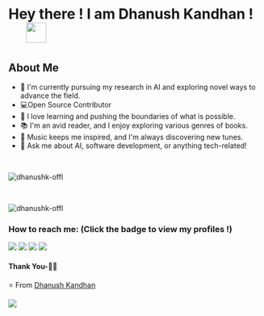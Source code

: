 # Hey there ! I am Dhanush Kandhan ! &emsp;  <img src="https://github.com/TheDudeThatCode/TheDudeThatCode/blob/master/Assets/Hi.gif" width="40px">

## About Me
- 🌱 I'm currently pursuing my research in AI and exploring novel ways to advance the field.
- 💻Open Source Contributor
- 🚀 I love learning and pushing the boundaries of what is possible.
- 📚 I'm an avid reader, and I enjoy exploring various genres of books.
- 🎵 Music keeps me inspired, and I'm always discovering new tunes.
- 💬 Ask me about AI, software development, or anything tech-related!
<br>

<p><img align="center" src="https://github-readme-stats.vercel.app/api/top-langs?username=dhanushk-offl&show_icons=true&locale=en&layout=compact" alt="dhanushk-offl" /></p>
<br>

<p><img align="center" src="https://github-readme-streak-stats.herokuapp.com/?user=dhanushk-offl&" alt="dhanushk-offl" /></p>
  
### How to reach me: <strong>(Click the badge to view my profiles !)</strong>

<a href="mailto:dhanushkandhan75@gmail.com"><img src="https://img.shields.io/badge/dhanushkandhan75@gmail.com-%23D14836.svg?&style=for-the-badge&logo=gmail&logoColor=white"></a>   <a  href="https://www.instagram.com/itsmedhanushk_"><img src="https://img.shields.io/badge/@itsmedhanushk_-%23E4405F.svg?&style=for-the-badge&logo=instagram&logoColor=white"></a>   <a href="https://www.linkedin.com/in/dhanushkandhan/"><img src="https://img.shields.io/badge/Dhanush Kandhan-%230077B5.svg?&style=for-the-badge&logo=linkedin&logoColor=white" ></a>   <a  href="https://itzmedhanu.medium.com/"><img src="https://img.shields.io/badge/@itzmedhanu-%2312100E.svg?&style=for-the-badge&logo=medium&logoColor=white"></a>

#### Thank You-🙏🏼

⭐️ From [Dhanush Kandhan](https://itsdhanu.me)

[![](https://visitcount.itsvg.in/api?id=dhanushk-offl&label=Profile%20Views&icon=6&pretty=false)](https://visitcount.itsvg.in)

<!---
dhanushk-offl/dhanushk-offl is a ✨ special ✨ repository because its `README.md` (this file) appears on your GitHub profile.
You can click the Preview link to take a look at your changes.
--->
